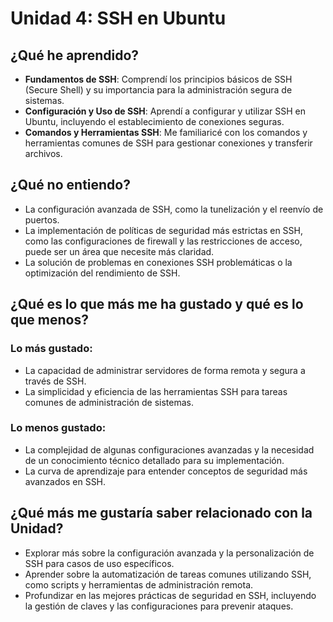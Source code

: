 # Unidad 4: SSH en Ubuntu

## ¿Qué he aprendido?

- **Fundamentos de SSH**: Comprendí los principios básicos de SSH (Secure Shell) y su importancia para la administración segura de sistemas.
- **Configuración y Uso de SSH**: Aprendí a configurar y utilizar SSH en Ubuntu, incluyendo el establecimiento de conexiones seguras.
- **Comandos y Herramientas SSH**: Me familiaricé con los comandos y herramientas comunes de SSH para gestionar conexiones y transferir archivos.

## ¿Qué no entiendo?

- La configuración avanzada de SSH, como la tunelización y el reenvío de puertos.
- La implementación de políticas de seguridad más estrictas en SSH, como las configuraciones de firewall y las restricciones de acceso, puede ser un área que necesite más claridad.
- La solución de problemas en conexiones SSH problemáticas o la optimización del rendimiento de SSH.

## ¿Qué es lo que más me ha gustado y qué es lo que menos?

### Lo más gustado:
- La capacidad de administrar servidores de forma remota y segura a través de SSH.
- La simplicidad y eficiencia de las herramientas SSH para tareas comunes de administración de sistemas.

### Lo menos gustado:
- La complejidad de algunas configuraciones avanzadas y la necesidad de un conocimiento técnico detallado para su implementación.
- La curva de aprendizaje para entender conceptos de seguridad más avanzados en SSH.

## ¿Qué más me gustaría saber relacionado con la Unidad?

- Explorar más sobre la configuración avanzada y la personalización de SSH para casos de uso específicos.
- Aprender sobre la automatización de tareas comunes utilizando SSH, como scripts y herramientas de administración remota.
- Profundizar en las mejores prácticas de seguridad en SSH, incluyendo la gestión de claves y las configuraciones para prevenir ataques.
